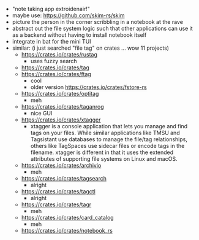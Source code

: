 
   - "note taking app extroidenair!"
   - maybe use: https://github.com/skim-rs/skim
   - picture the person in the corner scribbling in a notebook at the rave
   - abstract out the file system logic such that other applications can 
     use it as a backend without having to install notebook itself
   - integrate in bat for the mini TUI 
   - similar: (i just searched "file tag" on crates ... wow 11 projects)
     - https://crates.io/crates/rustag
       - uses fuzzy search
     - https://crates.io/crates/tag
     - https://crates.io/crates/ftag
       - cool
       - older version https://crates.io/crates/fstore-rs 
     - https://crates.io/crates/optitag
       - meh
     - https://crates.io/crates/taganrog
       - nice GUI
     - https://crates.io/crates/xtagger
       - xtagger is a console application that lets you manage and find tags on
         your files. While similar applications like TMSU and Tagsistant use
         databases to manage the file/tag relationships, others like TagSpaces
         use sidecar files or encode tags in the filename. xtagger is different
         in that it uses the extended attributes of supporting file systems on
         Linux and macOS.
     - https://crates.io/crates/archivio
       - meh
     - https://crates.io/crates/tagsearch
       - alright
     - https://crates.io/crates/tagctl
       - alright
     - https://crates.io/crates/tagr
       - meh
     - https://crates.io/crates/card_catalog
       - meh
     - https://crates.io/crates/notebook_rs
